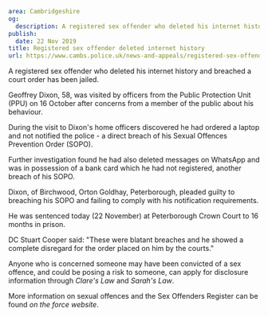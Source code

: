 ```yaml
area: Cambridgeshire
og:
  description: A registered sex offender who deleted his internet history and breached a court order has been jailed.
publish:
  date: 22 Nov 2019
title: Registered sex offender deleted internet history
url: https://www.cambs.police.uk/news-and-appeals/registered-sex-offender-deleted-internet-history
```

A registered sex offender who deleted his internet history and breached a court order has been jailed.

Geoffrey Dixon, 58, was visited by officers from the Public Protection Unit (PPU) on 16 October after concerns from a member of the public about his behaviour.

During the visit to Dixon's home officers discovered he had ordered a laptop and not notified the police - a direct breach of his Sexual Offences Prevention Order (SOPO).

Further investigation found he had also deleted messages on WhatsApp and was in possession of a bank card which he had not registered, another breach of his SOPO.

Dixon, of Birchwood, Orton Goldhay, Peterborough, pleaded guilty to breaching his SOPO and failing to comply with his notification requirements.

He was sentenced today (22 November) at Peterborough Crown Court to 16 months in prison.

DC Stuart Cooper said: "These were blatant breaches and he showed a complete disregard for the order placed on him by the courts."

Anyone who is concerned someone may have been convicted of a sex offence, and could be posing a risk to someone, can apply for disclosure information through _Clare's Law_ and _Sarah's Law_.

More information on sexual offences and the Sex Offenders Register can be found _on the force website_.
